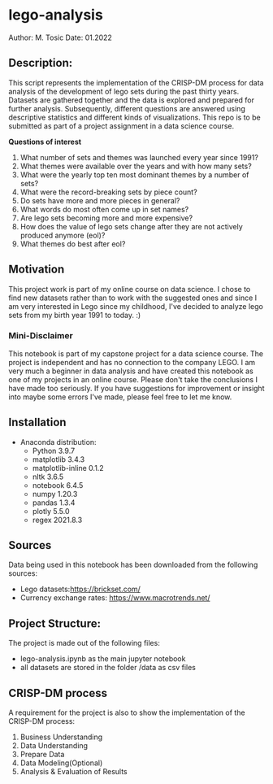 # lego-analysis

Author: M. Tosic
Date: 01.2022

## Description:
This script represents the implementation of the CRISP-DM process for data analysis of the development of lego sets during the past thirty years. Datasets are gathered together and the data is explored and prepared for further analysis. Subsequently, different questions are answered using descriptive statistics and different kinds of visualizations. This repo is to be submitted as part of a project assignment in a data science course.

**Questions of interest**
1. What number of sets and themes was launched every year since 1991?
2. What themes were available over the years and with how many sets?
3. What were the yearly top ten most dominant themes by a number of sets?
4. What were the record-breaking sets by piece count?
5. Do sets have more and more pieces in general?
6. What words do most often come up in set names?
7. Are lego sets becoming more and more expensive?
8. How does the value of lego sets change after they are not actively produced anymore (eol)?
9. What themes do best after eol?

## Motivation
This project work is part of my online course on data science. I chose to find new datasets rather than to work with the suggested ones and since I am very interested in Lego since my childhood, I've decided to analyze lego sets from my birth year 1991 to today. :)

### Mini-Disclaimer
This notebook is part of my capstone project for a data science course. The project is independent and has no connection to the company LEGO. I am very much a beginner in data analysis and have created this notebook as one of my projects in an online course. Please don't take the conclusions I have made too seriously. If you have suggestions for improvement or insight into maybe some errors I've made, please feel free to let me know.

## Installation
* Anaconda distribution:
    * Python 3.9.7
    * matplotlib    3.4.3
    * matplotlib-inline 0.1.2
    * nltk  3.6.5
    * notebook  6.4.5
    * numpy 1.20.3
    * pandas    1.3.4
    * plotly    5.5.0
    * regex 2021.8.3

## Sources
Data being used in this notebook has been downloaded from the following sources:
* Lego datasets:https://brickset.com/
* Currency exchange rates: https://www.macrotrends.net/

## Project Structure:
The project is made out of the following files:
* lego-analysis.ipynb as the main jupyter notebook
* all datasets are stored in the folder /data as csv files

## CRISP-DM process
A requirement for the project is also to show the implementation of the CRISP-DM process:

1. Business Understanding
2. Data Understanding
3. Prepare Data
4. Data Modeling(Optional)
5. Analysis & Evaluation of Results
